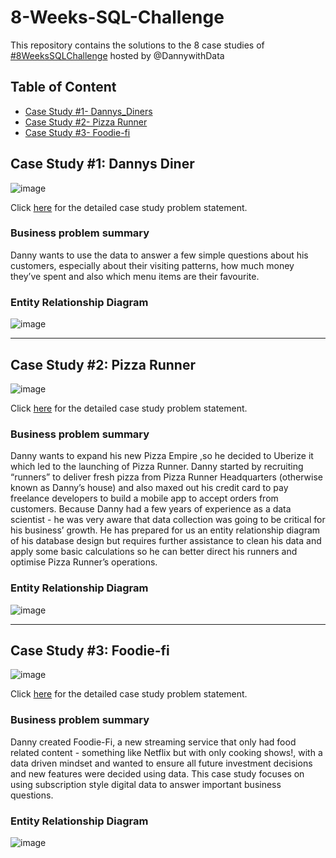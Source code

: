 # 8-Weeks-SQL-Challenge
This repository contains the solutions to the 8 case studies of [#8WeeksSQLChallenge](https://8weeksqlchallenge.com/getting-started/)  hosted by @DannywithData

## Table of Content
* [Case Study #1- Dannys_Diners](https://8weeksqlchallenge.com/case-study-1/)
* [Case Study #2- Pizza Runner](https://8weeksqlchallenge.com/case-study-2/)
* [Case Study #3- Foodie-fi](https://8weeksqlchallenge.com/case-study-3/)



## Case Study #1: Dannys Diner

![image](https://user-images.githubusercontent.com/90378885/212132772-7d677655-e748-48cc-b9e4-32a038bfbcfb.png)


Click [here](https://8weeksqlchallenge.com/case-study-1/) for the detailed case study problem statement.

### Business problem summary
Danny wants to use the data to answer a few simple questions about his customers, especially about their visiting patterns, how much money they’ve spent and also which menu items are their favourite.

### Entity Relationship Diagram
![image](https://user-images.githubusercontent.com/90378885/212132929-6d6b7261-2e72-4cff-82a0-c5328bc180e2.png)






---
## Case Study #2: Pizza Runner

![image](https://user-images.githubusercontent.com/90378885/212938450-45df60a5-3ae4-4908-ab27-d7dbc69ad19d.png)


Click [here](https://8weeksqlchallenge.com/case-study-2/) for the detailed case study problem statement.

### Business problem summary
Danny wants to expand his new Pizza Empire ,so he decided to Uberize it which led to the launching of Pizza Runner. Danny started by recruiting “runners” to deliver fresh pizza from Pizza Runner Headquarters (otherwise known as Danny’s house) and also maxed out his credit card to pay freelance developers to build a mobile app to accept orders from customers. Because Danny had a few years of experience as a data scientist - he was very aware that data collection was going to be critical for his business’ growth. He has prepared for us an entity relationship diagram of his database design but requires further assistance to clean his data and apply some basic calculations so he can better direct his runners and optimise Pizza Runner’s operations.

### Entity Relationship Diagram
![image](https://user-images.githubusercontent.com/90378885/212947256-6c40a1e8-92d8-4324-94ce-b3b632ee7f80.png)







---

## Case Study #3: Foodie-fi
![image](https://user-images.githubusercontent.com/90378885/214858631-47aa4425-5a96-48e0-9110-5f0b614c8f71.png)




Click [here](https://8weeksqlchallenge.com/case-study-3/) for the detailed case study problem statement.

### Business problem summary

Danny created Foodie-Fi, a new streaming service that only had food related content - something like Netflix but with only cooking shows!, with a data driven mindset and wanted to ensure all future investment decisions and new features were decided using data. This case study focuses on using subscription style digital data to answer important business questions.

### Entity Relationship Diagram
![image](https://user-images.githubusercontent.com/90378885/214858184-f725dcb9-c546-4244-85f1-17a4b735c548.png)






